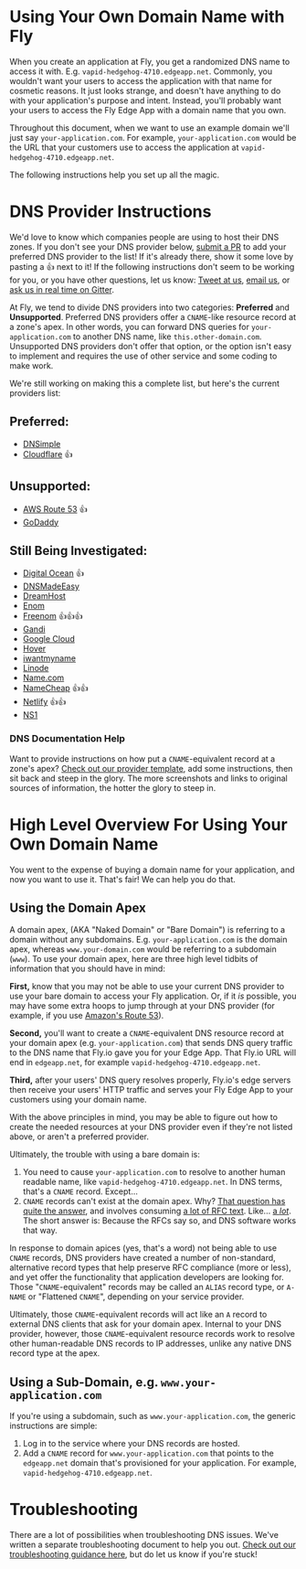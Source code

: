 # Using Your Own Domain Name with Fly

When you create an application at Fly, you get a randomized DNS name to access it with. E.g. `vapid-hedgehog-4710.edgeapp.net`. Commonly, you wouldn't want your users to access the application with that name for cosmetic reasons. It just looks strange, and doesn't have anything to do with your application's purpose and intent. Instead, you'll probably want your users to access the Fly Edge App with a domain name that you own. 

Throughout this document, when we want to use an example domain we'll just say `your-application.com`. For example, `your-application.com` would be the URL that your customers use to access the application at `vapid-hedgehog-4710.edgeapp.net`.

The following instructions help you set up all the magic.

# DNS Provider Instructions
We'd love to know which companies people are using to host their DNS zones. If you don't see your DNS provider below, [submit a PR](https://help.github.com/articles/creating-a-pull-request/) to add your preferred DNS provider to the list! If it's already there, show it some love by pasting a 👍 next to it! If the following instructions don't seem to be working for you, or you have other questions, let us know: [Tweet at us](https://twitter.com/flydotio), [email us](mailto:support@fly.io), or [ask us in real time on Gitter](https://gitter.im/superfly/fly).

At Fly, we tend to divide DNS providers into two categories: **Preferred** and **Unsupported**. Preferred DNS providers offer a `CNAME`-like resource record at a zone's apex. In other words, you can forward DNS queries for `your-application.com` to another DNS name, like `this.other-domain.com`. Unsupported DNS providers don't offer that option, or the option isn't easy to implement and requires the use of other service and some coding to make work.

We're still working on making this a complete list, but here's the current providers list:

## Preferred:
- [DNSimple](providers/dnsimple.md)
- [Cloudflare](providers/cloudflare.md) 👍

## Unsupported:
- [AWS Route 53](providers/aws-route-53.md)  👍
- [GoDaddy](providers/godaddy.md)

## Still Being Investigated:
- [Digital Ocean](providers/digital-ocean.md) 👍
- [DNSMadeEasy](providers/dnsmadeeasy.md)
- [DreamHost](providers/dreamhost.md)
- [Enom](providers/enom.md)
- [Freenom](providers/freenom.md) 👍👍👍
- [Gandi](providers/gandi.md)
- [Google Cloud](providers/google-cloud.md)
- [Hover](providers/hover.md)
- [iwantmyname](providers/iwantmyname.md)
- [Linode](providers/linode.md)
- [Name.com](providers/name.md)
- [NameCheap](providers/namecheap.md) 👍👍
- [Netlify](providers/netlify.md) 👍👍
- [NS1](providers/ns1.md)

### DNS Documentation Help

Want to provide instructions on how put a `CNAME`-equivalent record at a zone's apex? [Check out our provider template](providers/template-for-providers.md), add some instructions, then sit back and steep in the glory. The more screenshots and links to original sources of information, the hotter the glory to steep in.

# High Level Overview For Using Your Own Domain Name

You went to the expense of buying a domain name for your application, and now you want to use it. That's fair! We can help you do that. 

## Using the Domain Apex

A domain apex, (AKA "Naked Domain" or "Bare Domain") is referring to a domain without any subdomains. E.g. `your-application.com` is the domain apex, whereas `www.your-domain.com` would be referring to a subdomain (`www`). To use your domain apex, here are three high level tidbits of information that you should have in mind:

**First,** know that you may not be able to use your current DNS provider to use your bare domain to access your Fly application. Or, if it _is_ possible, you may have some extra hoops to jump through at your DNS provider (for example, if you use [Amazon's Route 53](providers/aws-route-53.md)).

**Second,** you'll want to create a `CNAME`-equivalent DNS resource record at your domain apex (e.g. `your-application.com`) that sends DNS query traffic to the DNS name that Fly.io gave you for your Edge App. That Fly.io URL will end in `edgeapp.net`, for example `vapid-hedgehog-4710.edgeapp.net`.

**Third,** after your users' DNS query resolves properly, Fly.io's edge servers then receive your users' HTTP traffic and serves your Fly Edge App to your customers using your domain name.

With the above principles in mind, you may be able to figure out how to create the needed resources at your DNS provider even if they're not listed above, or aren't a preferred provider.

Ultimately, the trouble with using a bare domain is:

1. You need to cause `your-application.com` to resolve to another human readable name, like `vapid-hedgehog-4710.edgeapp.net`. In DNS terms, that's a `CNAME` record. Except...
2. `CNAME` records can't exist at the domain apex. Why? [That question has quite the answer](https://serverfault.com/questions/613829/why-cant-a-cname-record-be-used-at-the-apex-aka-root-of-a-domain), and involves consuming [a lot of RFC text](https://tools.ietf.org/html/rfc1034). Like... [a _lot_](https://tools.ietf.org/html/rfc1035). The short answer is: Because the RFCs say so, and DNS software works that way.

In response to domain apices (yes, that's a word) not being able to use `CNAME` records, DNS providers have created a number of non-standard, alternative record types that help preserve RFC compliance (more or less), and yet offer the functionality that application developers are looking for. Those "`CNAME`-equivalent" records may be called an `ALIAS` record type, or `A-NAME` or "Flattened `CNAME`", depending on your service provider.

Ultimately, those `CNAME`-equivalent records will act like an `A` record to external DNS clients that ask for your domain apex. Internal to your DNS provider, however, those `CNAME`-equivalent resource records work to resolve other human-readable DNS records to IP addresses, unlike any native DNS record type at the apex.

## Using a Sub-Domain, e.g. `www.your-application.com`

If you're using a subdomain, such as `www.your-application.com`, the generic instructions are simple:

1. Log in to the service where your DNS records are hosted.
2. Add a `CNAME` record for `www.your-application.com` that points to the `edgeapp.net` domain that's provisioned for your application. For example, `vapid-hedgehog-4710.edgeapp.net`.

# Troubleshooting
There are a lot of possibilities when troubleshooting DNS issues. We've written a separate troubleshooting document to help you out. [Check out our troubleshooting guidance here](./troubleshooting.md), but do let us know if you're stuck!
